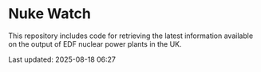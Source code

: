 # Nuke Watch

This repository includes code for retrieving the latest information available on the output of EDF nuclear power plants in the UK.

Last updated: 2025-08-18 06:27